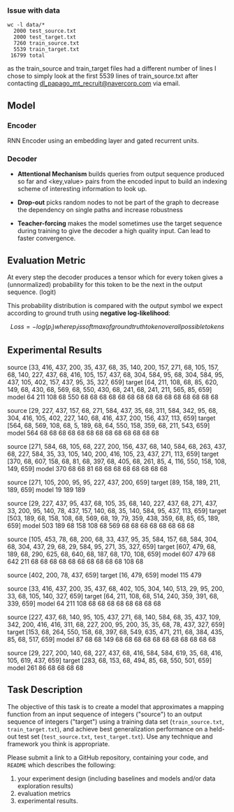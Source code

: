 ### Issue with data

```
wc -l data/*
  2000 test_source.txt
  2000 test_target.txt
  7260 train_source.txt
  5539 train_target.txt
 16799 total
```

as the train_source and train_target files had a different number of lines I chose to simply look at the first 5539 lines of train_source.txt after contacting dl_papago_mt_recruit@navercorp.com via email.

## Model

### Encoder

RNN Encoder using an embedding layer and gated recurrent units.

### Decoder

* **Attentional Mechanism** builds queries from output sequence produced so far and <key,value> pairs from the encoded input to build an indexing scheme of interesting information to look up.

* **Drop-out** picks random nodes to not be part of the graph to decrease the dependency on single paths and increase robustness

* **Teacher-forcing** makes the model sometimes use the target sequence during training to give the decoder a high quality input. Can lead to faster convergence.
## Evaluation Metric

At every step the decoder produces a tensor which for every token gives a (unnormalized) probability for this token to be the next in the output sequence. (logit)

This probability distribution is compared with the output symbol we expect according to ground truth using **negative log-likelihood**:

```math
  Loss = -log(p_i) 

  where p_i is softmax of ground truth token 
  over all possible tokens
```
## Experimental Results

source [33, 416, 437, 200, 35, 437, 68, 35, 140, 200, 157, 271, 68, 105, 157, 68, 140, 227, 437, 68, 416, 105, 157, 437, 68, 304, 584, 95, 68, 304, 584, 95, 437, 105, 402, 157, 437, 95, 35, 327, 659]
target [64, 211, 108, 68, 85, 620, 149, 68, 430, 68, 569, 68, 550, 430, 68, 241, 68, 241, 211, 565, 85, 659]
 model 64 211 108 68 550 68 68 68 68 68 68 68 68 68 68 68 68 68 68 68 <EOS>

source [29, 227, 437, 157, 68, 271, 584, 437, 35, 68, 311, 584, 342, 95, 68, 304, 416, 105, 402, 227, 140, 68, 416, 437, 200, 156, 437, 113, 659]
target [564, 68, 569, 108, 68, 5, 189, 68, 64, 550, 158, 359, 68, 211, 543, 659]
 model 564 68 68 68 68 68 68 68 68 68 68 68 68 68 <EOS>

source [271, 584, 68, 105, 68, 227, 200, 156, 437, 68, 140, 584, 68, 263, 437, 68, 227, 584, 35, 33, 105, 140, 200, 416, 105, 23, 437, 271, 113, 659]
target [370, 68, 607, 158, 68, 81, 68, 397, 68, 405, 68, 261, 85, 4, 116, 550, 158, 108, 149, 659]
 model 370 68 68 81 68 68 68 68 68 68 68 68 <EOS>

source [271, 105, 200, 95, 95, 227, 437, 200, 659]
target [89, 158, 189, 211, 189, 659]
 model 19 189 189 <EOS>

source [29, 227, 437, 95, 437, 68, 105, 35, 68, 140, 227, 437, 68, 271, 437, 33, 200, 95, 140, 78, 437, 157, 140, 68, 35, 140, 584, 95, 437, 113, 659]
target [503, 189, 68, 158, 108, 68, 569, 68, 19, 79, 359, 438, 359, 68, 85, 65, 189, 659]
 model 503 189 68 158 108 68 569 68 68 68 68 68 68 68 68 <EOS>

source [105, 453, 78, 68, 200, 68, 33, 437, 95, 35, 584, 157, 68, 584, 304, 68, 304, 437, 29, 68, 29, 584, 95, 271, 35, 327, 659]
target [607, 479, 68, 189, 68, 290, 625, 68, 640, 68, 187, 68, 170, 108, 659]
 model 607 479 68 642 211 68 68 68 68 68 68 68 68 68 68 108 68 <EOS>

source [402, 200, 78, 437, 659]
target [16, 479, 659]
 model 115 479 <EOS>

source [33, 416, 437, 200, 35, 437, 68, 402, 105, 304, 140, 513, 29, 95, 200, 33, 68, 105, 140, 327, 659]
target [64, 211, 108, 68, 514, 240, 359, 391, 68, 339, 659]
 model 64 211 108 68 68 68 68 68 68 68 68 <EOS>

source [227, 437, 68, 140, 95, 105, 437, 271, 68, 140, 584, 68, 35, 437, 109, 342, 200, 416, 416, 311, 68, 227, 200, 95, 200, 35, 35, 68, 78, 437, 327, 659]
target [153, 68, 264, 550, 158, 68, 397, 68, 549, 635, 471, 211, 68, 384, 435, 85, 68, 517, 659]
 model 87 68 68 149 68 68 68 68 68 68 68 68 68 68 68 <EOS>

source [29, 227, 200, 140, 68, 227, 437, 68, 416, 584, 584, 619, 35, 68, 416, 105, 619, 437, 659]
target [283, 68, 153, 68, 494, 85, 68, 550, 501, 659]
 model 261 86 68 68 68 68 <EOS>


## Task Description

The objective of this task is to create a model that approximates a mapping function from an input sequence of integers ("source") to an output sequence of integers ("target") using a training data set (`train_source.txt`, `train_target.txt`), and achieve best generalization performance on a held-out test set (`test_source.txt`, `test_target.txt`). Use any technique and framework you think is appropriate. 

Please submit a link to a GitHub repository, containing your code, and `README` which describes the following:

1. your experiment design (including baselines and models and/or data exploration results)
2. evaluation metrics
3. experimental results.
